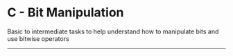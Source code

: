 # C - Bit Manipulation
Basic to intermediate tasks to help understand how to manipulate bits and use bitwise operators
___
